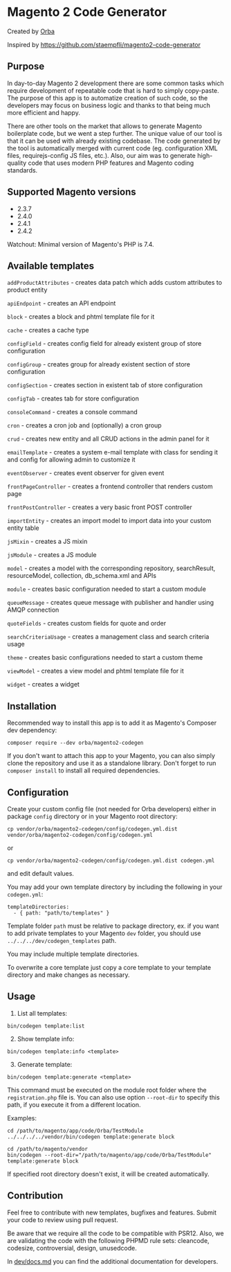 # Magento 2 Code Generator

Created by [Orba](https://orba.co)

Inspired by https://github.com/staempfli/magento2-code-generator

## Purpose

In day-to-day Magento 2 development there are some common tasks which require development of repeatable code that is hard to simply copy-paste.
The purpose of this app is to automatize creation of such code, so the developers may focus on business logic and thanks to that being much more efficient and happy.

There are other tools on the market that allows to generate Magento boilerplate code, but we went a step further.
The unique value of our tool is that it can be used with already existing codebase.
The code generated by the tool is automatically merged with current code (eg. configuration XML files, requirejs-config JS files, etc.).
Also, our aim was to generate high-quality code that uses modern PHP features and Magento coding standards.  

## Supported Magento versions

* 2.3.7
* 2.4.0
* 2.4.1
* 2.4.2

Watchout: Minimal version of Magento's PHP is 7.4.

## Available templates

`addProductAttributes` - creates data patch which adds custom attributes to product entity

`apiEndpoint` - creates an API endpoint

`block` - creates a block and phtml template file for it

`cache` - creates a cache type

`configField` - creates config field for already existent group of store configuration

`configGroup` - creates group for already existent section of store configuration

`configSection` - creates section in existent tab of store configuration

`configTab` - creates tab for store configuration

`consoleCommand` - creates a console command

`cron` - creates a cron job and (optionally) a cron group

`crud` - creates new entity and all CRUD actions in the admin panel for it

`emailTemplate` - creates a system e-mail template with class for sending it and config for allowing admin to customize it

`eventObserver` - creates event observer for given event

`frontPageController` - creates a frontend controller that renders custom page

`frontPostController` - creates a very basic front POST controller

`importEntity` - creates an import model to import data into your custom entity table

`jsMixin` - creates a JS mixin

`jsModule` - creates a JS module

`model` - creates a model with the corresponding repository, searchResult, resourceModel, collection, db_schema.xml and APIs

`module` - creates basic configuration needed to start a custom module

`queueMessage` - creates queue message with publisher and handler using AMQP connection

`quoteFields` - creates custom fields for quote and order

`searchCriteriaUsage` - creates a management class and search criteria usage

`theme` - creates basic configurations needed to start a custom theme

`viewModel` - creates a view model and phtml template file for it

`widget` - creates a widget

## Installation

Recommended way to install this app is to add it as Magento's Composer dev dependency:

```
composer require --dev orba/magento2-codegen
```

If you don't want to attach this app to your Magento, you can also simply clone the repository and use it as a standalone library.
Don't forget to run `composer install` to install all required dependencies.

## Configuration

Create your custom config file (not needed for Orba developers) either in package `config` directory or in your Magento root directory:

```
cp vendor/orba/magento2-codegen/config/codegen.yml.dist vendor/orba/magento2-codegen/config/codegen.yml
```
or
```
cp vendor/orba/magento2-codegen/config/codegen.yml.dist codegen.yml
```

and edit default values.

You may add your own template directory by including the following in your `codegen.yml`: 

```
templateDirectories:
  - { path: "path/to/templates" }
```

Template folder `path` must be relative to package directory, ex. if you want to add private templates to your Magento `dev` folder, you should use `../../../dev/codegen_templates` path.

You may include multiple template directories.

To overwrite a core template just copy a core template to your template directory and make changes as necessary.

## Usage

1. List all templates:

```
bin/codegen template:list
```

2. Show template info:

```
bin/codegen template:info <template>
```

3. Generate template:

```bin/codegen template:generate <template>```

This command must be executed on the module root folder where the `registration.php` file is.
You can also use option `--root-dir` to specify this path, if you execute it from a different location.

Examples:

```
cd /path/to/magento/app/code/Orba/TestModule
../../../../vendor/bin/codegen template:generate block
```

```
cd /path/to/magento/vendor
bin/codegen --root-dir="/path/to/magento/app/code/Orba/TestModule" template:generate block
```

If specified root directory doesn't exist, it will be created automatically.

## Contribution

Feel free to contribute with new templates, bugfixes and features. Submit your code to review using pull request.

Be aware that we require all the code to be compatible with PSR12.
Also, we are validating the code with the following PHPMD rule sets:
cleancode, codesize, controversial, design, unusedcode.

In [dev/docs.md](dev/docs.md) you can find the additional documentation for developers.
